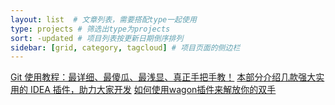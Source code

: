 ```yaml
---
layout: list  # 文章列表，需要搭配type一起使用
type: projects # 筛选出type为projects
sort: -updated # 项目列表按更新日期倒序排列
sidebar: [grid, category, tagcloud] # 项目页面的侧边栏
---
```


[Git 使用教程：最详细、最傻瓜、最浅显、真正手把手教！](https://mp.weixin.qq.com/s?__biz=Mzg2MzE5MjMxNQ==&mid=2247491816&idx=1&sn=57ec59b92e6eb14b75bc3d639795290b&chksm=ce7ef57cf9097c6a37dbc302e126b3eea9c9d46a3a3b3cf5a6c15de60c3ec4ffa460edaf812a&mpshare=1&scene=1&srcid=&sharer_sharetime=1577667574632&sharer_shareid=6b7d211ef7ed4193bec46043190a08fd&key=8563c746ca3ff8bcfc6590961d36eee631d15c8035c345911766aac036c1f8a7c0cdc9617b2edfaf2d9368bdda9a2c8863cf57bbf4eba84a1359cd3ea7ba6909d972fe0b7047de4e265d2753fc9f5912&ascene=1&uin=NjYwMTE4MTQw&devicetype=Windows+10&version=62070158&lang=zh_CN&exportkey=Azi5RtFDCQ2up254eF7nzCU%3D&pass_ticket=U8kXx1W0dXmqw%2BKu9syd1LDQ73svT06MhvNxiVaiu5D55SuBPCkK2yEYj9Deczo7)
[本部分介绍几款强大实用的 IDEA 插件，助力大家开发](https://mp.weixin.qq.com/s?__biz=Mzg2MzE5MjMxNQ==&mid=2247491624&idx=1&sn=aa36d49cdb07863bfed7283264a366d6&chksm=ce7ef5bcf9097caa974eabdc4f234b6ca1b2e99972dc3d0f5aa9dfd1af75ba4b5f65523b9875&scene=21#wechat_redirect)
[如何使用wagon插件来解放你的双手](https://segmentfault.com/a/1190000009849487)